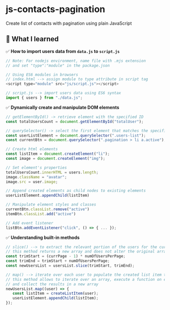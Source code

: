 # js-contacts-pagination
Create list of contacts with pagination using plain JavaScript

## :seedling: What I learned 
:white_check_mark: **How to import users data from ```data.js``` to ```script.js```**
```js
// Note: For nodejs environment, name file with .mjs extension
// and set "type":"module" in the package.json 

// Using ES6 modules in browsers
// index.html --> assign module to type attribute in script tag
<script type="module" src="js/script.js"></script>

// script.js --> import users data using ES6 syntax
import { users } from "./data.js";
```

:white_check_mark: **Dynamically create and manipulate DOM elements**
```js
// getElementById() -> retrieve element with the specified ID 
const totalUsersCount = document.getElementById("totalUser");

// querySelector() -> select the first element that matches the specified CSS selector
const userListElement = document.querySelector(".users-list");
const currentBtn = document.querySelector(".pagination > li a.active");

// Create html elements
const listItem = document.createElement("li");
const image = document.createElement("img");

// Set element's properties 
totalUsersCount.innerHTML = users.length;
image.className = "avatar";
image.src = user.image;

// Append created elements as child nodes to existing elements
userListElement.appendChild(listItem)

// Manipulate element styles and classes
currentBtn.classList.remove("active")
itemBtn.classList.add("active")

// Add event listener
listBtn.addEventListener("click", () => { ... });
```


:white_check_mark: **Understanding built-in methods**
```js
// slice() --> to extract the relevant portion of the users for the current page
// this method returns a new array and does not alter the original array
const trimStart = (currPage - 1) * numOfUsersPerPage;
const trimEnd = trimStart + numOfUsersPerPage;
const newUsersList = usersList.slice(trimStart, trimEnd);

// map() --> iterate over each user to populate the created list item then append it to the `userListElement`  
// this method allows to iterate over an array, execute a function on each element, 
// and collect the results in a new array
newUsersList.map((user) => {
   const listItem = createListItem(user);
   userListElement.appendChild(listItem);
});
```




